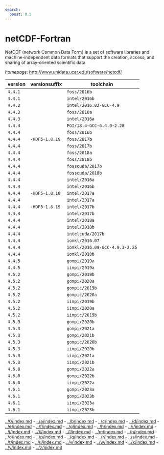 ```yaml
---
search:
  boost: 0.5
---
```

# netCDF-Fortran

NetCDF (network Common Data Form) is a set of software libraries   and machine-independent data formats that support the creation, access, and sharing of array-oriented   scientific data.

*homepage*: <http://www.unidata.ucar.edu/software/netcdf/>

version | versionsuffix | toolchain
--------|---------------|----------
``4.4.1`` |  | ``foss/2016b``
``4.4.1`` |  | ``intel/2016b``
``4.4.2`` |  | ``intel/2016.02-GCC-4.9``
``4.4.3`` |  | ``foss/2016a``
``4.4.3`` |  | ``intel/2016a``
``4.4.4`` |  | ``PGI/18.4-GCC-6.4.0-2.28``
``4.4.4`` |  | ``foss/2016b``
``4.4.4`` | ``-HDF5-1.8.19`` | ``foss/2017b``
``4.4.4`` |  | ``foss/2017b``
``4.4.4`` |  | ``foss/2018a``
``4.4.4`` |  | ``foss/2018b``
``4.4.4`` |  | ``fosscuda/2017b``
``4.4.4`` |  | ``fosscuda/2018b``
``4.4.4`` |  | ``intel/2016a``
``4.4.4`` |  | ``intel/2016b``
``4.4.4`` | ``-HDF5-1.8.18`` | ``intel/2017a``
``4.4.4`` |  | ``intel/2017a``
``4.4.4`` | ``-HDF5-1.8.19`` | ``intel/2017b``
``4.4.4`` |  | ``intel/2017b``
``4.4.4`` |  | ``intel/2018a``
``4.4.4`` |  | ``intel/2018b``
``4.4.4`` |  | ``intelcuda/2017b``
``4.4.4`` |  | ``iomkl/2016.07``
``4.4.4`` |  | ``iomkl/2016.09-GCC-4.9.3-2.25``
``4.4.4`` |  | ``iomkl/2018b``
``4.4.5`` |  | ``gompi/2019a``
``4.4.5`` |  | ``iimpi/2019a``
``4.5.2`` |  | ``gompi/2019b``
``4.5.2`` |  | ``gompi/2020a``
``4.5.2`` |  | ``gompic/2019b``
``4.5.2`` |  | ``gompic/2020a``
``4.5.2`` |  | ``iimpi/2019b``
``4.5.2`` |  | ``iimpi/2020a``
``4.5.2`` |  | ``iimpic/2019b``
``4.5.3`` |  | ``gompi/2020b``
``4.5.3`` |  | ``gompi/2021a``
``4.5.3`` |  | ``gompi/2021b``
``4.5.3`` |  | ``gompic/2020b``
``4.5.3`` |  | ``iimpi/2020b``
``4.5.3`` |  | ``iimpi/2021a``
``4.5.3`` |  | ``iimpi/2021b``
``4.6.0`` |  | ``gompi/2022a``
``4.6.0`` |  | ``gompi/2022b``
``4.6.0`` |  | ``iimpi/2022a``
``4.6.1`` |  | ``gompi/2023a``
``4.6.1`` |  | ``gompi/2023b``
``4.6.1`` |  | ``iimpi/2023a``
``4.6.1`` |  | ``iimpi/2023b``

[../0/index.md](0) - [../a/index.md](a) - [../b/index.md](b) - [../c/index.md](c) - [../d/index.md](d) - [../e/index.md](e) - [../f/index.md](f) - [../g/index.md](g) - [../h/index.md](h) - [../i/index.md](i) - [../j/index.md](j) - [../k/index.md](k) - [../l/index.md](l) - [../m/index.md](m) - [../n/index.md](n) - [../o/index.md](o) - [../p/index.md](p) - [../q/index.md](q) - [../r/index.md](r) - [../s/index.md](s) - [../t/index.md](t) - [../u/index.md](u) - [../v/index.md](v) - [../w/index.md](w) - [../x/index.md](x) - [../y/index.md](y) - [../z/index.md](z)

